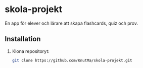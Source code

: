 # skola-projekt

En app för elever och lärare att skapa flashcards, quiz och prov.

## Installation

1. Klona repositoryt:
   ```bash
   git clone https://github.com/KnutMa/skola-projekt.git
